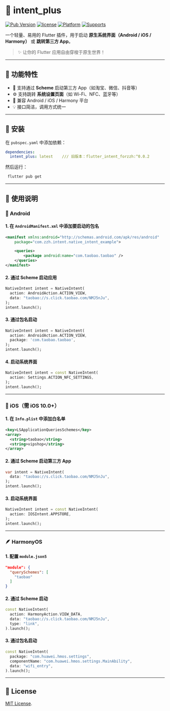 # 🧭 intent_plus

[![Pub Version](https://img.shields.io/pub/v/intent_plus.svg)](https://pub.dev/packages/intent_plus)
[![license](https://img.shields.io/github/license/zhengzaihong/native_intent)](LICENSE)
[![Platform](https://img.shields.io/badge/platform-Flutter-blue)](https://flutter.dev)
[![Supports](https://img.shields.io/badge/support-Android%20|%20iOS%20|%20Harmony-blueviolet)]()

一个轻量、易用的 Flutter 插件，用于启动 **原生系统界面（Android / iOS / Harmony）** 或 **跳转第三方 App**。

> ✨ 让你的 Flutter 应用自由穿梭于原生世界！

---

## 🚀 功能特性

- 🔗 支持通过 **Scheme** 启动第三方 App（如淘宝、微信、抖音等）
- ⚙️ 支持跳转 **系统设置页面**（如 Wi-Fi、NFC、蓝牙等）
- 📱 兼容 Android / iOS / Harmony 平台
- 💡 接口简洁，调用方式统一

---

## 🧩 安装

在 `pubspec.yaml` 中添加依赖：

```yaml
dependencies:
  intent_plus: latest    /// 旧版本：flutter_intent_forzzh:^0.0.2 
```

然后运行：

```bash
 flutter pub get
```

---

## 🧭 使用说明

### 📱 Android

#### 1. 在 `AndroidManifest.xml` 中添加要启动的包名

```xml
<manifest xmlns:android="http://schemas.android.com/apk/res/android"
    package="com.zzh.intent.native_intent_example">

    <queries>
        <package android:name="com.taobao.taobao" />
    </queries>
</manifest>
```

#### 2. 通过 Scheme 启动应用

```dart
NativeIntent intent = NativeIntent(
  action: AndroidAction.ACTION_VIEW,
  data: "taobao://s.click.taobao.com/NMJ5nJu",
);
intent.launch();
```

#### 3. 通过包名启动

```dart
NativeIntent intent = NativeIntent(
  action: AndroidAction.ACTION_VIEW,
  package: 'com.taobao.taobao',
);
intent.launch();
```

#### 4. 启动系统界面

```dart
NativeIntent intent = const NativeIntent(
  action: Settings.ACTION_NFC_SETTINGS,
);
intent.launch();
```

---

### 🍎 iOS（需 iOS 10.0+）

#### 1. 在 `Info.plist` 中添加白名单

```xml
<key>LSApplicationQueriesSchemes</key>
<array>
  <string>taobao</string>
  <string>vipshop</string>
</array>
```

#### 2. 通过 Scheme 启动第三方 App

```dart
var intent = NativeIntent(
  data: "taobao://s.click.taobao.com/NMJ5nJu",
);
intent.launch();
```

#### 3. 启动系统界面

```dart
NativeIntent intent = const NativeIntent(
  action: IOSIntent.APPSTORE,
);
intent.launch();
```

---

### 🪶 HarmonyOS

#### 1. 配置 `module.json5`

```json
"module": {
  "querySchemes": [
    "taobao"
  ]
}
```

#### 2. 通过 Scheme 启动

```dart
const NativeIntent(
  action: HarmonyAction.VIEW_DATA,
  data: "taobao://s.click.taobao.com/NMJ5nJu",
  type: "link",
).launch();
```

#### 3. 通过包名启动

```dart
const NativeIntent(
  package: "com.huawei.hmos.settings",
  componentName: "com.huawei.hmos.settings.MainAbility",
  data: "wifi_entry",
).launch();
```

---

## 📘 License

[MIT License](LICENSE).

